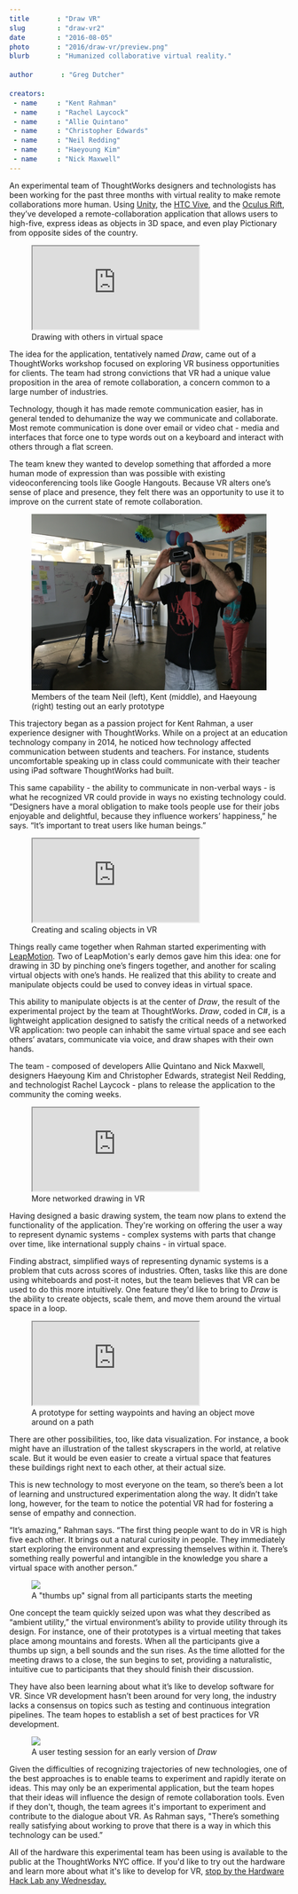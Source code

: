```yaml
---
title       : "Draw VR"
slug        : "draw-vr2"
date 		: "2016-08-05"
photo       : "2016/draw-vr/preview.png"
blurb       : "Humanized collaborative virtual reality."

author       : "Greg Dutcher"

creators:
 - name     : "Kent Rahman"
 - name     : "Rachel Laycock"
 - name     : "Allie Quintano"
 - name     : "Christopher Edwards"
 - name     : "Neil Redding"
 - name     : "Haeyoung Kim"
 - name     : "Nick Maxwell"
---
```


An experimental team of ThoughtWorks designers and technologists has been working for the past three months with virtual reality to make remote collaborations more human.  Using <a target="_blank" rel="noopener noreferrer" href="https://unity3d.com/">Unity</a>, the <a target="_blank" rel="noopener noreferrer" href="http://www.htcvive.com/us/">HTC Vive</a>, and the <a target="_blank" rel="noopener noreferrer" href="https://www3.oculus.com/en-us/rift/">Oculus Rift</a>, they’ve developed a remote-collaboration application that allows users to high-five, express ideas as objects in 3D space, and even play Pictionary from opposite sides of the country.

<figure class="video ratio-50">
	<iframe src="https://www.youtube.com/embed/l2zb8I0J93Q" allowfullscreen></iframe>
	<figcaption>Drawing with others in virtual space</figcaption>
</figure>

The idea for the application, tentatively named <i>Draw</i>, came out of a ThoughtWorks workshop focused on exploring VR business opportunities for clients.  The team had strong convictions that VR had a unique value proposition in the area of remote collaboration, a concern common to a large number of industries.

Technology, though it has made remote communication easier, has in general tended to dehumanize the way we communicate and collaborate.  Most remote communication is done over email or video chat - media and interfaces that force one to type words out on a keyboard and interact with others through a flat screen.

The team knew they wanted to develop something that afforded a more human mode of expression than was possible with existing videoconferencing tools like Google Hangouts.  Because VR alters one’s sense of place and presence, they felt there was an opportunity to use it to improve on the current state of remote collaboration.

<figure>
	<img src="/images/projects/2016/draw-vr/team.jpg">
	<figcaption>Members of the team Neil (left), Kent (middle), and Haeyoung (right) testing out an early prototype</figcaption>
</figure>

This trajectory began as a passion project for Kent Rahman, a user experience designer with ThoughtWorks.  While on a project at an education technology company in 2014, he noticed how technology affected communication between students and teachers.  For instance, students uncomfortable speaking up in class could communicate with their teacher using iPad software ThoughtWorks had built.

This same capability - the ability to communicate in non-verbal ways - is what he recognized VR could provide in ways no existing technology could.  “Designers have a moral obligation to make tools people use for their jobs enjoyable and delightful, because they influence workers’ happiness,” he says.  “It’s important to treat users like human beings.”

<figure class="video ratio-50">
	<iframe src="https://www.youtube.com/embed/SiR9Tehn6Qg" allowfullscreen></iframe>
	<figcaption>Creating and scaling objects in VR</figcaption>
</figure>

Things really came together when Rahman started experimenting with <a target="_blank" rel="noopener noreferrer" href="https://www.leapmotion.com/">LeapMotion</a>.  Two of LeapMotion's early demos gave him this idea: one for drawing in 3D by pinching one’s fingers together, and another for scaling virtual objects with one’s hands.  He realized that this ability to create and manipulate objects could be used to convey ideas in virtual space.

This ability to manipulate objects is at the center of <i>Draw</i>, the result of the experimental project by the team at ThoughtWorks.  <i>Draw</i>, coded in C#, is a lightweight application designed to satisfy the critical needs of a networked VR application: two people can inhabit the same virtual space and see each others’ avatars, communicate via voice, and draw shapes with their own hands.

The team - composed of developers Allie Quintano and Nick Maxwell, designers Haeyoung Kim and Christopher Edwards, strategist Neil Redding, and technologist Rachel Laycock - plans to release the application to the community the coming weeks.

<figure class="video ratio-50">
	<iframe src="https://www.youtube.com/embed/dAlAMhXhDiE" allowfullscreen></iframe>
	<figcaption>More networked drawing in VR</figcaption>
</figure>

Having designed a basic drawing system, the team now plans to extend the functionality of the application.  They're working on offering the user a way to represent dynamic systems - complex systems with parts that change over time, like international supply chains - in virtual space.

Finding abstract, simplified ways of representing dynamic systems is a problem that cuts across scores of industries.  Often, tasks like this are done using whiteboards and post-it notes, but the team believes that VR can be used to do this more intuitively.  One feature they'd like to bring to <i>Draw</i> is the ability to create objects, scale them, and move them around the virtual space in a loop.

<figure class="video ratio-50">
	<iframe src="https://www.youtube.com/embed/7xylV1QfE08" allowfullscreen></iframe>
	<figcaption>A prototype for setting waypoints and having an object move around on a path</figcaption>
</figure>

There are other possibilities, too, like data visualization.  For instance, a book might have an illustration of the tallest skyscrapers in the world, at relative scale.  But it would be even easier to create a virtual space that features these buildings right next to each other, at their actual size.

This is new technology to most everyone on the team, so there’s been a lot of learning and unstructured experimentation along the way.  It didn’t take long, however, for the team to notice the potential VR had for fostering a sense of empathy and connection.

“It’s amazing,” Rahman says.  “The first thing people want to do in VR is high five each other.  It brings out a natural curiosity in people.  They immediately start exploring the environment and expressing themselves within it.  There’s something really powerful and intangible in the knowledge you share a virtual space with another person.”

<figure>
	<img src="/images/projects/2016/draw-vr/thumbsup.png">
	<figcaption>A "thumbs up" signal from all participants starts the meeting</figcaption>
</figure>

One concept the team quickly seized upon was what they described as “ambient utility,” the virtual environment’s ability to provide utility through its design.  For instance, one of their prototypes is a virtual meeting that takes place among mountains and forests.  When all the participants give a thumbs up sign, a bell sounds and the sun rises.  As the time allotted for the meeting draws to a close, the sun begins to set, providing a naturalistic, intuitive cue to participants that they should finish their discussion.

They have also been learning about what it’s like to develop software for VR.  Since VR development hasn’t been around for very long, the industry lacks a consensus on topics such as testing and continuous integration pipelines.  The team hopes to establish a set of best practices for VR development.

<figure>
	<img src="/images/projects/2016/draw-vr/hand-out.jpg">
	<figcaption>A user testing session for an early version of <i>Draw</i></figcaption>
</figure>

Given the difficulties of recognizing trajectories of new technologies, one of the best approaches is to enable teams to experiment and rapidly iterate on ideas.  This may only be an experimental application, but the team hopes that their ideas will influence the design of remote collaboration tools.  Even if they don't, though, the team agrees it's important to experiment and contribute to the dialogue about VR. As Rahman says, "There’s something really satisfying about working to prove that there is a way in which this technology can be used.”

All of the hardware this experimental team has been using is available to the public at the ThoughtWorks NYC office.  If you'd like to try out the hardware and learn more about what it's like to develop for VR, <a target="_blank" rel="noopener noreferrer" href="https://hardwarehacklab.io/join/">stop by the Hardware Hack Lab any Wednesday.</a>
